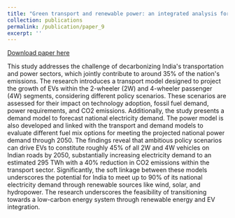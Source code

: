 ```yaml
---
title: "Green transport and renewable power: an integrated analysis for India's future"
collection: publications
permalink: /publication/paper_9
excerpt: ''
---
```


[Download paper here](http://midhunxavier.github.io/files/paper9.pdf)

This study addresses the challenge of decarbonizing India's transportation and power sectors, which jointly contribute to around 35% of the nation's emissions. The research introduces a transport model designed to project the growth of EVs within the 2-wheeler (2W) and 4-wheeler passenger (4W) segments, considering different policy scenarios. These scenarios are assessed for their impact on technology adoption, fossil fuel demand, power requirements, and CO2 emissions. Additionally, the study presents a demand model to forecast national electricity demand. The power model is also developed and linked with the transport and demand models to evaluate different fuel mix options for meeting the projected national power demand through 2050. The findings reveal that ambitious policy scenarios can drive EVs to constitute roughly 45% of all 2W and 4W vehicles on Indian roads by 2050, substantially increasing electricity demand to an estimated 295 TWh with a 40% reduction in CO2 emissions within the transport sector. Significantly, the soft linkage between these models underscores the potential for India to meet up to 90% of its national electricity demand through renewable sources like wind, solar, and hydropower. The research underscores the feasibility of transitioning towards a low-carbon energy system through renewable energy and EV integration.
